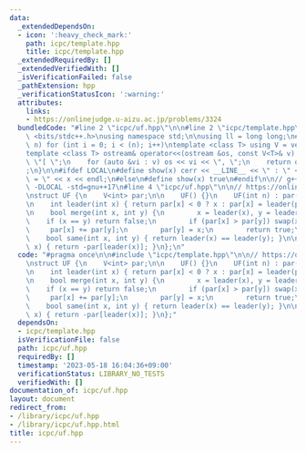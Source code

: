 ```yaml
---
data:
  _extendedDependsOn:
  - icon: ':heavy_check_mark:'
    path: icpc/template.hpp
    title: icpc/template.hpp
  _extendedRequiredBy: []
  _extendedVerifiedWith: []
  _isVerificationFailed: false
  _pathExtension: hpp
  _verificationStatusIcon: ':warning:'
  attributes:
    links:
    - https://onlinejudge.u-aizu.ac.jp/problems/3324
  bundledCode: "#line 2 \"icpc/uf.hpp\"\n\n#line 2 \"icpc/template.hpp\"\n\n#include\
    \ <bits/stdc++.h>\nusing namespace std;\n\nusing ll = long long;\n#define REP(i,\
    \ n) for (int i = 0; i < (n); i++)\ntemplate <class T> using V = vector<T>;\n\
    template <class T> ostream& operator<<(ostream &os, const V<T>& v) {\n    os <<\
    \ \"[ \";\n    for (auto &vi : v) os << vi << \", \";\n    return os << \"]\"\
    ;\n}\n\n#ifdef LOCAL\n#define show(x) cerr << __LINE__ << \" : \" << #x << \"\
    \ = \" << x << endl;\n#else\n#define show(x) true\n#endif\n\n// g++ -g -fsanitize=undefined,address\
    \ -DLOCAL -std=gnu++17\n#line 4 \"icpc/uf.hpp\"\n\n// https://onlinejudge.u-aizu.ac.jp/problems/3324\n\
    \nstruct UF {\n    V<int> par;\n\n    UF() {}\n    UF(int n) : par(n, -1) {}\n\
    \n    int leader(int x) { return par[x] < 0 ? x : par[x] = leader(par[x]); }\n\
    \n    bool merge(int x, int y) {\n        x = leader(x), y = leader(y);\n    \
    \    if (x == y) return false;\n        if (par[x] > par[y]) swap(x, y);\n   \
    \     par[x] += par[y];\n        par[y] = x;\n        return true;\n    }\n\n\
    \    bool same(int x, int y) { return leader(x) == leader(y); }\n\n    int size(int\
    \ x) { return -par[leader(x)]; }\n};\n"
  code: "#pragma once\n\n#include \"icpc/template.hpp\"\n\n// https://onlinejudge.u-aizu.ac.jp/problems/3324\n\
    \nstruct UF {\n    V<int> par;\n\n    UF() {}\n    UF(int n) : par(n, -1) {}\n\
    \n    int leader(int x) { return par[x] < 0 ? x : par[x] = leader(par[x]); }\n\
    \n    bool merge(int x, int y) {\n        x = leader(x), y = leader(y);\n    \
    \    if (x == y) return false;\n        if (par[x] > par[y]) swap(x, y);\n   \
    \     par[x] += par[y];\n        par[y] = x;\n        return true;\n    }\n\n\
    \    bool same(int x, int y) { return leader(x) == leader(y); }\n\n    int size(int\
    \ x) { return -par[leader(x)]; }\n};"
  dependsOn:
  - icpc/template.hpp
  isVerificationFile: false
  path: icpc/uf.hpp
  requiredBy: []
  timestamp: '2023-05-18 16:04:36+09:00'
  verificationStatus: LIBRARY_NO_TESTS
  verifiedWith: []
documentation_of: icpc/uf.hpp
layout: document
redirect_from:
- /library/icpc/uf.hpp
- /library/icpc/uf.hpp.html
title: icpc/uf.hpp
---
```

